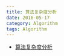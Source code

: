 ```yaml
---
title: 算法复杂度分析
date: 2016-05-17
category: Algorithm
tags: Algorithm
---
```


- [算法复杂度分析](http://www.cnblogs.com/gaochundong/p/complexity_of_algorithms.html)
